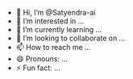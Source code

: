- 👋 Hi, I’m @Satyendra-ai
- 👀 I’m interested in ...
- 🌱 I’m currently learning ...
- 💞️ I’m looking to collaborate on ...
- 📫 How to reach me ...
- 😄 Pronouns: ...
- ⚡ Fun fact: ...

<!---
Satyendra-ai/Satyendra-ai is a ✨ special ✨ repository because its `README.md` (this file) appears on your GitHub profile.
You can click the Preview link to take a look at your changes.
--->
